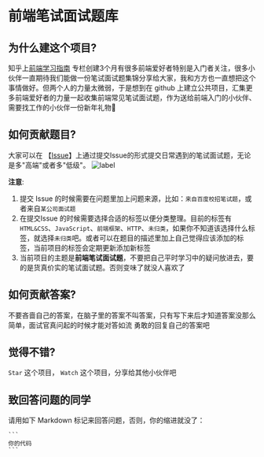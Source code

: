 # 前端笔试面试题库

## 为什么建这个项目?

知乎上[前端学习指南](https://zhuanlan.zhihu.com/study-fe) 专栏创建3个月有很多前端爱好者特别是入门者关注，很多小伙伴一直期待我们能做一份笔试面试题集锦分享给大家，我和方方也一直想把这个事情做好。但两个人的力量太微弱，于是想到在 github 上建立公共项目，汇集更多前端爱好者的力量一起收集前端常见笔试面试题，作为送给前端入门的小伙伴、需要找工作的小伙伴一份新年礼物🎁

## 如何贡献题目?
大家可以在 【[Issue](https://github.com/jirengu/frontend-interview/issues)】上通过提交Issue的形式提交日常遇到的笔试面试题，无论是多"高端"或者多"低级"。
![label](http://7xpvnv.com2.z0.glb.qiniucdn.com/3884f92f-9c3c-408d-9eb3-b0d0a4323f69) 

**注意**: 

1. 提交 Issue 的时候需要在问题里加上问题来源，比如：`来自百度校招笔试题`，或者来自`某公司面试题`
2. 在提交Issue 的时候需要选择合适的标签以便分类整理。目前的标签有 `HTML&CSS`、`JavaScript`、`前端框架`、`HTTP`、`未归类`，如果你不知道该选择什么标签，就选择`未归类`吧。或者可以在题目的描述里加上自己觉得应该添加的标签，当前项目的标签会定期更新添加新标签
3. 当前项目的主题是**前端笔试面试题**，不要把自己平时学习中的疑问放进去，要的是货真价实的笔试面试题。否则变味了就没人喜欢了

## 如何贡献答案?

不要吝啬自己的答案，在脑子里的答案不叫答案，只有写下来后才知道答案没那么简单，面试官真问起的时候才能对答如流
勇敢的回复自己的答案吧


## 觉得不错? 

`Star` 这个项目， `Watch` 这个项目，分享给其他小伙伴吧

## 致回答问题的同学

请用如下 Markdown 标记来回答问题，否则，你的缩进就没了：


    ```
    你的代码
    ```
